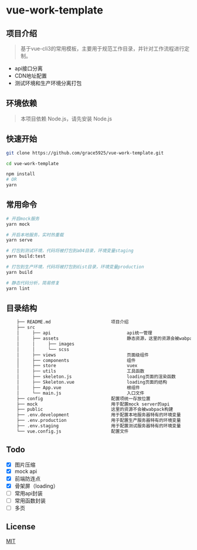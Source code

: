 # vue-work-template

## 项目介绍

> 基于vue-cli3的常用模板，主要用于规范工作目录，并针对工作流程进行定制。

* api接口分离
* CDN地址配置
* 测试环境和生产环境分离打包

## 环境依赖

> 本项目依赖 Node.js，请先安装 Node.js

## 快速开始

```bash
git clone https://github.com/grace5925/vue-work-template.git

cd vue-work-template

npm install
# OR
yarn
```

## 常用命令

```bash
# 开启mock服务
yarn mock

# 开启本地服务，实时热重载
yarn serve

# 打包到测试环境，代码将被打包到a04目录，环境变量staging
yarn build:test

# 打包到生产环境，代码将被打包到dist目录，环境变量production
yarn build

# 静态代码分析，简易修复
yarn lint
```

## 目录结构

```bash
    ├── README.md                       项目介绍
    ├── src
    │     ├── api                             api统一管理
    │     ├── assets                          静态资源，这里的资源会被wabpack构建
    │     │     ├── images
    │     │     └── scss
    │     ├── views                           页面级组件
    │     ├── components                      组件
    │     ├── store                           vuex
    │     ├── utils                           工具函数
    │     ├── skeleton.js                     loading页面的渲染函数
    │     ├── Skeleton.vue                    loading页面的结构
    │     ├── App.vue                         根组件
    │     └── main.js                         入口文件
    ├── config                          配置项统一存放位置
    ├── mock                            用于配置mock server的api
    ├── public                          这里的资源不会被wabpack构建
    ├── .env.development                用于配置本地服务器特有的环境变量
    ├── .env.production                 用于配置生产服务器特有的环境变量
    ├── .env.staging                    用于配置测试服务器特有的环境变量
    └── vue.config.js                   配置文件
```

## Todo

* [x] 图片压缩
* [x] mock api
* [x] 前端防连点
* [x] 骨架屏（loading）
* [ ] 常用api封装
* [ ] 常用函数封装
* [ ] 多页

## License

[MIT](https://github.com/grace5925/vue-work-template/blob/master/LICENSE)
